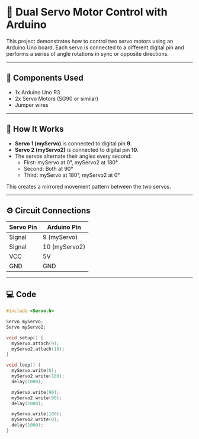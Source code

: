# 🔁 Dual Servo Motor Control with Arduino

This project demonstrates how to control two servo motors using an Arduino Uno board. Each servo is connected to a different digital pin and performs a series of angle rotations in sync or opposite directions.

---

## 🔌 Components Used

- 1x Arduino Uno R3
- 2x Servo Motors (SG90 or similar)
- Jumper wires

---

## 🧠 How It Works

- **Servo 1 (myServo)** is connected to digital pin **9**.
- **Servo 2 (myServo2)** is connected to digital pin **10**.
- The servos alternate their angles every second:
  - First: myServo at 0°, myServo2 at 180°
  - Second: Both at 90°
  - Third: myServo at 180°, myServo2 at 0°

This creates a mirrored movement pattern between the two servos.

---

## ⚙️ Circuit Connections

| Servo Pin  | Arduino Pin     |
|------------|-----------------|
| Signal     | 9 (myServo)     |
| Signal     | 10 (myServo2)   |
| VCC        | 5V              |
| GND        | GND             |

---

## 💻 Code

```cpp
#include <Servo.h>

Servo myServo;
Servo myServo2;

void setup() {
  myServo.attach(9);
  myServo2.attach(10);
}

void loop() {
  myServo.write(0);
  myServo2.write(180);
  delay(1000);

  myServo.write(90);
  myServo2.write(90);
  delay(1000);

  myServo.write(180);
  myServo2.write(0);
  delay(1000);
}
